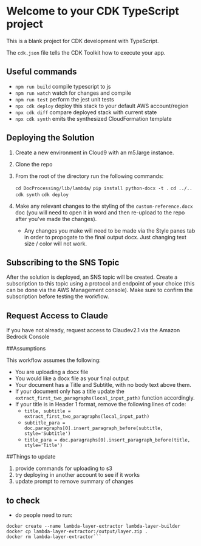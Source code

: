 # Welcome to your CDK TypeScript project

This is a blank project for CDK development with TypeScript.

The `cdk.json` file tells the CDK Toolkit how to execute your app.

## Useful commands

* `npm run build`   compile typescript to js
* `npm run watch`   watch for changes and compile
* `npm run test`    perform the jest unit tests
* `npx cdk deploy`  deploy this stack to your default AWS account/region
* `npx cdk diff`    compare deployed stack with current state
* `npx cdk synth`   emits the synthesized CloudFormation template


## Deploying the Solution
1. Create a new environment in Cloud9 with an m5.large instance.
2. Clone the repo
3. From the root of the directory run the following commands: 

    ```cd DocProcessing/lib/lambda/``` 
    ```pip install python-docx -t .```
    ```cd ../..```
     ```cdk synth```
    ```cdk deploy```
4. Make any relevant changes to the styling of the ```custom-reference.docx``` doc (you will need to open it in word and then re-upload to the repo after you've made the changes).
    * Any changes you make will need to be made via the Style panes tab in order to propogate to the final output docx. Just changing text size / color will not work.

## Subscribing to the SNS Topic
After the solution is deployed, an SNS topic will be created. Create a subscription to this topic using a protocol and endpoint of your choice (this can be done via the AWS Management console). Make sure to confirm the subscription before testing the workflow.

## Request Access to Claude
If you have not already, request access to Claudev2.1 via the Amazon Bedrock Console

##Assumptions

This workflow assumes the following:
* You are uploading a docx file
* You would like a docx file as your final output
* Your document has a Title and Subtitle, with no body text above them.
* If your document only has a title update the ```extract_first_two_paragraphs(local_input_path)``` function accordingly.
* If your title is in Header 1 format, remove the following lines of code: 
    * ```title, subtitle = extract_first_two_paragraphs(local_input_path)```
    * ```subtitle_para = doc.paragraphs[0].insert_paragraph_before(subtitle, style='Subtitle')```
    * ```title_para = doc.paragraphs[0].insert_paragraph_before(title, style='Title')```

##Things to update
1. provide commands for uploading to s3
2. try deploying in another account to see if it works
3. update prompt to remove summary of changes

## to check
* do people need to run:
```docker build -t lambda-layer-builder .
docker create --name lambda-layer-extractor lambda-layer-builder
docker cp lambda-layer-extractor:/output/layer.zip .
docker rm lambda-layer-extractor```
